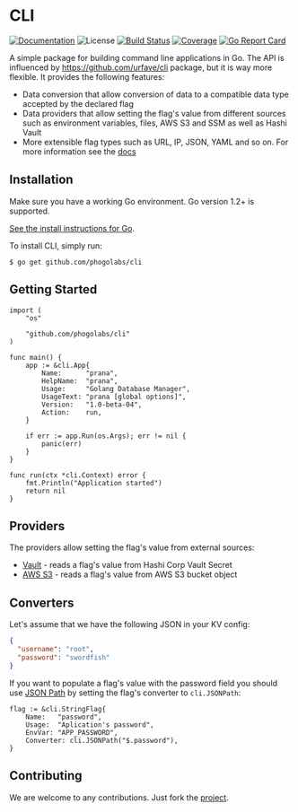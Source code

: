 # CLI

[![Documentation][godoc-img]][godoc-url]
![License][license-img]
[![Build Status][travis-img]][travis-url]
[![Coverage][codecov-img]][codecov-url]
[![Go Report Card][report-img]][report-url]

A simple package for building command line applications in Go. The API is
influenced by https://github.com/urfave/cli package, but it is way more
flexible. It provides the following features:

- Data conversion that allow conversion of data to a compatible data type accepted by the declared flag
- Data providers that allow setting the flag's value from different sources such as environment variables, files, AWS S3 and SSM as well as Hashi Vault
- More extensible flag types such as URL, IP, JSON, YAML and so on. For more information see the [docs][godoc-url]

## Installation

Make sure you have a working Go environment. Go version 1.2+ is supported.

[See the install instructions for Go](http://golang.org/doc/install.html).

To install CLI, simply run:

```
$ go get github.com/phogolabs/cli
```

## Getting Started

```golang
import (
	"os"

	"github.com/phogolabs/cli"
)

func main() {
	app := &cli.App{
		Name:      "prana",
		HelpName:  "prana",
		Usage:     "Golang Database Manager",
		UsageText: "prana [global options]",
		Version:   "1.0-beta-04",
		Action:    run,
	}

	if err := app.Run(os.Args); err != nil {
		panic(err)
	}
}

func run(ctx *cli.Context) error {
	fmt.Println("Application started")
	return nil
}
```

## Providers

The providers allow setting the flag's value from external sources:

- [Vault](https://github.com/phogolabs/vault/blob/master/docs/provider.md) - reads a flag's value from Hashi Corp Vault Secret
- [AWS S3](./provider/aws/s3/README.md) - reads a flag's value from AWS S3 bucket object

## Converters

Let's assume that we have the following JSON in your KV config:

```json
{
  "username": "root",
  "password": "swordfish"
}
```

If you want to populate a flag's value with the password field you should use
[JSON Path](https://goessner.net/articles/JsonPath/) by setting the flag's
converter to `cli.JSONPath`:

```golang
flag := &cli.StringFlag{
	Name:   "password",
	Usage:  "Aplication's password",
	EnvVar: "APP_PASSWORD",
	Converter: cli.JSONPath("$.password"),
}
```

## Contributing

We are welcome to any contributions. Just fork the
[project](https://github.com/phogolabs/cli).

[travis-img]: https://travis-ci.org/phogolabs/cli.svg?branch=master
[travis-url]: https://travis-ci.org/phogolabs/cli
[report-img]: https://goreportcard.com/badge/github.com/phogolabs/cli
[report-url]: https://goreportcard.com/report/github.com/phogolabs/cli
[codecov-url]: https://codecov.io/gh/phogolabs/cli
[codecov-img]: https://codecov.io/gh/phogolabs/cli/branch/master/graph/badge.svg
[godoc-url]: https://godoc.org/github.com/phogolabs/cli
[godoc-img]: https://godoc.org/github.com/phogolabs/cli?status.svg
[license-img]: https://img.shields.io/badge/license-MIT-blue.svg
[software-license-url]: LICENSE
